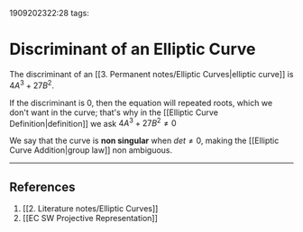 1909202322:28
tags: 
# Discriminant of an Elliptic Curve

The discriminant of an [[3. Permanent notes/Elliptic Curves|elliptic curve]] is $4A^3+27B^2$.

If the discriminant is 0, then the equation will repeated roots, which we don't want in the curve; that's why in the [[Elliptic Curve Definition|definition]] we ask $4A^3+27B^2\neq0$ 

We say that the curve is **non singular** when $det\neq0$, making the [[Elliptic Curve Addition|group law]] non ambiguous.

---
## References
1. [[2. Literature notes/Elliptic Curves]]
2. [[EC SW Projective Representation]]